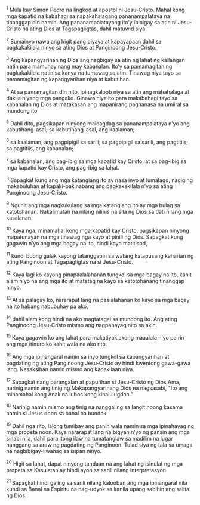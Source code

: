 <sup>1</sup>
Mula kay Simon Pedro na lingkod at apostol ni Jesu-Cristo. Mahal kong mga kapatid na kabahagi sa napakahalagang pananampalataya na tinanggap din namin. Ang pananampalatayang itoʼy ibinigay sa atin ni Jesu-Cristo na ating Dios at Tagapagligtas, dahil matuwid siya. 

<sup>2</sup>
Sumainyo nawa ang higit pang biyaya at kapayapaan dahil sa pagkakakilala ninyo sa ating Dios at Panginoong Jesu-Cristo.

<sup>3</sup>
Ang kapangyarihan ng Dios ang nagbigay sa atin ng lahat ng kailangan natin para mamuhay nang may kabanalan. Itoʼy sa pamamagitan ng pagkakakilala natin sa kanya na tumawag sa atin. Tinawag niya tayo sa pamamagitan ng kapangyarihan niya at kabutihan. 

<sup>4</sup>
At sa pamamagitan din nito, ipinagkaloob niya sa atin ang mahahalaga at dakila niyang mga pangako. Ginawa niya ito para makabahagi tayo sa kabanalan ng Dios at matakasan ang mapanirang pagnanasa na umiiral sa mundong ito. 

<sup>5</sup>
Dahil dito, pagsikapan ninyong maidagdag sa pananampalataya nʼyo ang kabutihang-asal; sa kabutihang-asal, ang kaalaman; 

<sup>6</sup>
sa kaalaman, ang pagpipigil sa sarili; sa pagpipigil sa sarili, ang pagtitiis; sa pagtitiis, ang kabanalan; 

<sup>7</sup>
sa kabanalan, ang pag-ibig sa mga kapatid kay Cristo; at sa pag-ibig sa mga kapatid kay Cristo, ang pag-ibig sa lahat. 

<sup>8</sup>
Sapagkat kung ang mga katangiang ito ay nasa inyo at lumalago, nagiging makabuluhan at kapaki-pakinabang ang pagkakakilala nʼyo sa ating Panginoong Jesu-Cristo. 

<sup>9</sup>
Ngunit ang mga nagkukulang sa mga katangiang ito ay mga bulag sa katotohanan. Nakalimutan na nilang nilinis na sila ng Dios sa dati nilang mga kasalanan. 

<sup>10</sup>
Kaya nga, minamahal kong mga kapatid kay Cristo, pagsikapan ninyong mapatunayan na mga tinawag nga kayo at pinili ng Dios. Sapagkat kung gagawin nʼyo ang mga bagay na ito, hindi kayo matitisod, 

<sup>11</sup>
kundi buong galak kayong tatanggapin sa walang katapusang kaharian ng ating Panginoon at Tagapagligtas na si Jesu-Cristo. 

<sup>12</sup>
Kaya lagi ko kayong pinapaalalahanan tungkol sa mga bagay na ito, kahit alam nʼyo na ang mga ito at matatag na kayo sa katotohanang tinanggap ninyo. 

<sup>13</sup>
At sa palagay ko, nararapat lang na paalalahanan ko kayo sa mga bagay na ito habang nabubuhay pa ako, 

<sup>14</sup>
dahil alam kong hindi na ako magtatagal sa mundong ito. Ang ating Panginoong Jesu-Cristo mismo ang nagpahayag nito sa akin. 

<sup>15</sup>
Kaya gagawin ko ang lahat para makatiyak akong maaalala nʼyo pa rin ang mga itinuro ko kahit wala na ako rito.

<sup>16</sup>
Ang mga ipinangaral namin sa inyo tungkol sa kapangyarihan at pagdating ng ating Panginoong Jesu-Cristo ay hindi kwentong gawa-gawa lang. Nasaksihan namin mismo ang kadakilaan niya. 

<sup>17</sup>
Sapagkat nang parangalan at papurihan si Jesu-Cristo ng Dios Ama, narinig namin ang tinig ng Makapangyarihang Dios na nagsasabi, "Ito ang minamahal kong Anak na lubos kong kinalulugdan." 

<sup>18</sup>
Narinig namin mismo ang tinig na nanggaling sa langit noong kasama namin si Jesus doon sa banal na bundok. 

<sup>19</sup>
Dahil nga rito, lalong tumibay ang paniniwala namin sa mga ipinahayag ng mga propeta noon. Kaya nararapat lang na bigyan nʼyo ng pansin ang mga sinabi nila, dahil para itong ilaw na tumatanglaw sa madilim na lugar hanggang sa araw ng pagdating ng Panginoon. Tulad siya ng tala sa umaga na nagbibigay-liwanag sa isipan ninyo. 

<sup>20</sup>
Higit sa lahat, dapat ninyong tandaan na ang lahat ng isinulat ng mga propeta sa Kasulatan ay hindi ayon sa sarili nilang interpretasyon. 

<sup>21</sup>
Sapagkat hindi galing sa sarili nilang kalooban ang mga ipinangaral nila kundi sa Banal na Espiritu na nag-udyok sa kanila upang sabihin ang salita ng Dios.
